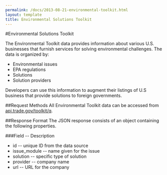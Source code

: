 ```yaml
---
permalink: /docs/2013-08-21-environmental-toolkit.html
layout: template
title: Environmental Solutions Toolkit
---
```


#Environmental Solutions Toolkit

The Environmental Toolkit data provides information about various U.S. businesses that furnish services for solving environmental challenges.  The data is organized by:
* Environmental issues
* EPA regulations
* Solutions
* Solution providers
 
Developers can use this information to augment their listings of U.S business that provide solutions to foreign governments.

##Request Methods
All Environmental Toolkit data can be accessed from [api.trade.gov/toolkit/q](http://api.trade.gov/toolkit/search.json?q=filters&size=50).

##Response Format
The JSON response consists of an object containing the following properties.

###Field -- Description
* id -- unique ID from the data source
* issue_module -- name given for the issue
* solution -- specific type of solution
* provider -- company name
* url -- URL for the company

